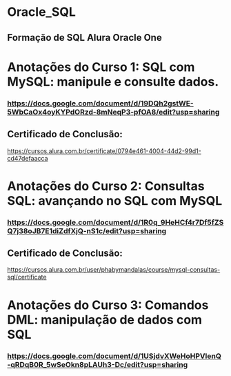 # Oracle_SQL
## Formação de SQL Alura  Oracle One

# Anotações do Curso 1: SQL com MySQL: manipule e consulte dados.
### https://docs.google.com/document/d/19DQh2gstWE-5WbCaOx4oyKYPdORzd-8mNeqP3-pfOA8/edit?usp=sharing 
## Certificado de Conclusão:
https://cursos.alura.com.br/certificate/0794e461-4004-44d2-99d1-cd47defaacca

# Anotações do Curso 2: Consultas SQL: avançando no SQL com MySQL
### https://docs.google.com/document/d/1R0q_9HeHCf4r7Df5fZSQ7j38oJB7E1diZdfXjQ-nS1c/edit?usp=sharing
## Certificado de Conclusão:
https://cursos.alura.com.br/user/phabymandalas/course/mysql-consultas-sql/certificate

# Anotações do Curso 3: Comandos DML: manipulação de dados com SQL
### https://docs.google.com/document/d/1USjdvXWeHoHPVlenQ-qRDqB0R_5wSeOkn8pLAUh3-Dc/edit?usp=sharing
